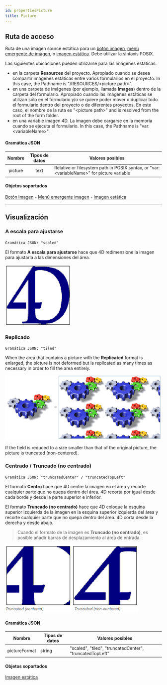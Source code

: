 ```yaml
---
id: propertiesPicture
title: Picture
---
```



## Ruta de acceso

Ruta de una imagen source estática para un [botón imagen](pictureButton_overview.md), [menú emergente de imagen](picturePopupMenu_overview.md), o [imagen estática](staticPicture.md). Debe utilizar la sintaxis POSIX.

Las siguientes ubicaciones pueden utilizarse para las imágenes estáticas:

- en la carpeta **Resources** del proyecto. Apropiado cuando se desea compartir imágenes estáticas entre varios formularios en el proyecto. In this case, the Pathname is "/RESOURCES/<picture path\>".
- en una carpeta de imágenes (por ejemplo, llamada **Images**) dentro de la carpeta del formulario. Apropiado cuando las imágenes estáticas se utilizan sólo en el formulario y/o se quiere poder mover o duplicar todo el formulario dentro del proyecto o de diferentes proyectos. En este caso, el nombre de la ruta es "<picture path\>" and is resolved from the root of the form folder.
- en una variable imagen 4D. La imagen debe cargarse en la memoria cuando se ejecuta el formulario. In this case, the Pathname is "var:<variableName\>".

#### Gramática JSON

| Nombre  | Tipos de datos | Valores posibles                                                                            |
|:-------:|:--------------:| ------------------------------------------------------------------------------------------- |
| picture |      text      | Relative or filesystem path in POSIX syntax, or "var:<variableName\>" for picture variable |

#### Objetos soportados

[Botón imagen](pictureButton_overview.md) - [Menú emergente imagen](picturePopupMenu_overview.md) - [Imagen estática](staticPicture.md)

---

## Visualización

### A escala para ajustarse

`Gramática JSON: "scaled"`

El formato **A escala para ajustarse** hace que 4D redimensione la imagen para ajustarla a las dimensiones del área.

![](../assets/en/FormObjects/property_pictureFormat_ScaledToFit.png)

### Replicado

`Gramática JSON: "tiled"`

When the area that contains a picture with the **Replicated** format is enlarged, the picture is not deformed but is replicated as many times as necessary in order to fill the area entirely.

![](../assets/en/FormObjects/property_pictureFormat_Replicated.png)

If the field is reduced to a size smaller than that of the original picture, the picture is truncated (non-centered).

### Centrado / Truncado (no centrado)

`Gramática JSON: "truncatedCenter" / "truncatedTopLeft"`

El formato **Centro** hace que 4D centre la imagen en el área y recorte cualquier parte que no quepa dentro del área. 4D recorta por igual desde cada borde y desde la parte superior e inferior.

El formato **Truncado (no centrado)** hace que 4D coloque la esquina superior izquierda de la imagen en la esquina superior izquierda del área y recorte cualquier parte que no quepa dentro del área. 4D corta desde la derecha y desde abajo.
> Cuando el formato de la imagen es **Truncado (no centrado)**, es posible añadir barras de desplazamiento al área de entrada.

![](../assets/en/FormObjects/property_pictureFormat_Truncated.png)

#### Gramática JSON

| Nombre        | Tipos de datos | Valores posibles                                         |
| ------------- | -------------- | -------------------------------------------------------- |
| pictureFormat | string         | "scaled", "tiled", "truncatedCenter", "truncatedTopLeft" |

#### Objetos soportados

[Imagen estática](staticPicture.md)
